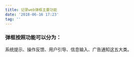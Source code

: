 ```yaml
---
title: 记录web弹框主要功能
date: '2018-06-16 17:23'
tag: ''
---
```


### 弹框按照功能可以分为：

系统提示、操作反馈、用户引导、信息输入、广告通知这五大类。